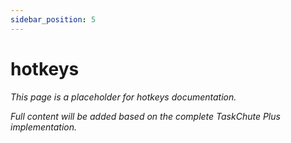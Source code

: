 ```yaml
---
sidebar_position: 5
---
```


# hotkeys

*This page is a placeholder for hotkeys documentation.*

*Full content will be added based on the complete TaskChute Plus implementation.*
